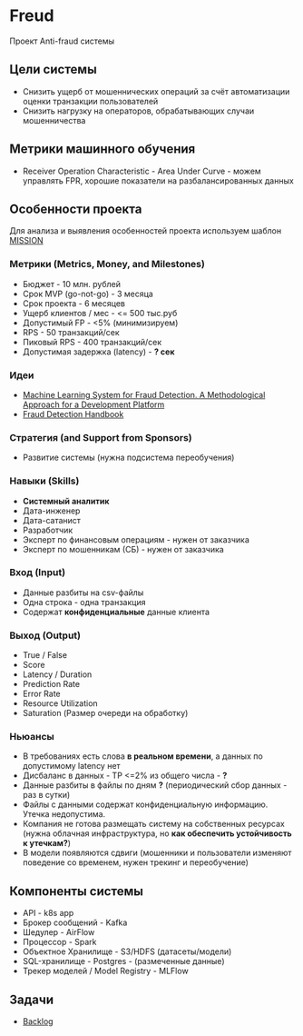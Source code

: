 # Freud
Проект Anti-fraud системы

## Цели системы
- Снизить ущерб от мошеннических операций за счёт автоматизации оценки транзакции пользователей
- Снизить нагрузку на операторов, обрабатывающих случаи мошенничества


## Метрики машинного обучения
- Receiver Operation Characteristic - Area Under Curve - можем управлять FPR, хорошие показатели на разбалансированных данных

## Особенности проекта
Для анализа и выявления особенностей проекта используем шаблон [MISSION](https://medium.com/product-ai/mission-canvas-never-start-a-research-project-without-a-shared-mission-understanding-83653492b34)

### Mетрики (Metrics, Money, and Milestones)
- Бюджет - 10 млн. рублей
- Срок MVP (go-not-go) - 3 месяца
- Срок проекта - 6 месяцев
- Ущерб клиентов / мес - <= 500 тыс.руб
- Допустимый FP - <5% (минимизируем)
- RPS - 50 транзакций/сек
- Пиковый RPS - 400 транзакций/сек
- Допустимая задержка (latency) - **? сек**

### Идеи
- [Machine Learning System for Fraud Detection. A Methodological Approach for a Development Platform](https://www.researchgate.net/publication/352834391)
- [Fraud Detection Handbook](https://fraud-detection-handbook.github.io/)

### Стратегия (and Support from Sponsors)
- Развитие системы (нужна подсистема переобучения)

### Навыки (Skills)
- **Системный аналитик**
- Дата-инженер
- Дата-сатанист
- Разработчик
- Эксперт по финансовым операциям - нужен от заказчика
- Эксперт по мошенникам (СБ) - нужен от заказчика

### Вход (Input)
- Данные разбиты на csv-файлы
- Одна строка - одна транзакция
- Содержат **конфиденциальные** данные клиента

### Выход (Output)
- True / False
- Score
- Latency / Duration
- Prediction Rate
- Error Rate
- Resource Utilization
- Saturation (Размер очереди на обработку)

### Ньюансы
- В требованиях есть слова **в реальном времени**, а данных по допустимому latency нет
- Дисбаланс в данных - TP <=2% из общего числа - **?**
- Данные разбиты в файлы по дням **?** (периодический сбор данных - раз в сутки)
- Файлы с данными содержат конфиденциальную информацию. Утечка недопустима.
- Компания не готова размещать систему на собственных ресурсах (нужна облачная инфраструктура, но **как обеспечить устойчивость к утечкам?**)
- В модели появляются сдвиги (мошенники и пользователи изменяют поведение со временем, нужен трекинг и переобучение)

## Компоненты системы
- API - k8s app
- Брокер сообщений - Kafka
- Шедулер - AirFlow
- Процессор - Spark
- Объектное Хранилище - S3/HDFS (датасеты/модели)
- SQL-хранилище - Postgres - (размеченные данные)
- Трекер моделей / Model Registry - MLFlow

## Задачи
- [Backlog](https://github.com/users/melnikk/projects/3/views/1)
